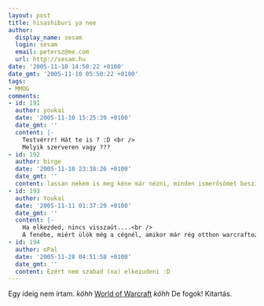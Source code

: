 ```yaml
---
layout: post
title: hisashiburi ya nee
author:
  display_name: sesam
  login: sesam
  email: petersz@me.com
  url: http://sesam.hu
date: '2005-11-10 14:50:22 +0100'
date_gmt: '2005-11-10 05:50:22 +0100'
tags:
- MMOG
comments:
- id: 191
  author: youkai
  date: '2005-11-10 15:25:39 +0100'
  date_gmt: ''
  content: |-
    Testvérrr! Hát te is ? :D <br />
    Melyik szerveren vagy ???
- id: 192
  author: birge
  date: '2005-11-10 23:38:26 +0100'
  date_gmt: ''
  content: lassan nekem is meg kéne már nézni, minden ismerősömet beszívta már...
- id: 193
  author: Youkai
  date: '2005-11-11 01:37:29 +0100'
  date_gmt: ''
  content: |-
    Ha elkezded, nincs visszaút....<br />
    A fenébe, miért ülök még a cégnél, amikor már rég otthon warcraftozhatnék... :D
- id: 194
  author: oPal
  date: '2005-11-28 04:51:58 +0100'
  date_gmt: ''
  content: Ezért nem szabad (na) elkezudeni :D
---
```


Egy ideig nem írtam. *köhh* [World of Warcraft](http://www.wow-europe.com/en) *köhh* De fogok! Kitartás.
